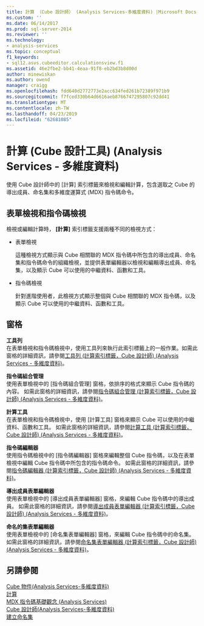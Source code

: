 ```yaml
---
title: 計算 （Cube 設計師） (Analysis Services-多維度資料) |Microsoft Docs
ms.custom: ''
ms.date: 06/14/2017
ms.prod: sql-server-2014
ms.reviewer: ''
ms.technology:
- analysis-services
ms.topic: conceptual
f1_keywords:
- sql12.asvs.cubeeditor.calculationsview.f1
ms.assetid: 46e2fbe2-bb41-4eaa-91f8-eb2bd3b8d00d
author: minewiskan
ms.author: owend
manager: craigg
ms.openlocfilehash: fdd640d2772773e2acc634fed261b72389f971b9
ms.sourcegitcommit: f7fced330b64d6616aeb8766747295807c92dd41
ms.translationtype: MT
ms.contentlocale: zh-TW
ms.lasthandoff: 04/23/2019
ms.locfileid: "62681085"
---
```

# <a name="calculations-cube-designer-analysis-services---multidimensional-data"></a>計算 (Cube 設計工具) (Analysis Services - 多維度資料)
  使用 Cube 設計師中的 [計算] 索引標籤來檢視和編輯計算，包含選取之 Cube 的導出成員、命名集和多維度運算式 (MDX) 指令碼命令。  
  
## <a name="form-view-and-script-view"></a>表單檢視和指令碼檢視  
 檢視或編輯計算時， **[計算]** 索引標籤支援兩種不同的檢視方式：  
  
-   表單檢視  
  
     這種檢視方式顯示與 Cube 相關聯的 MDX 指令碼中所包含的導出成員、命名集和指令碼命令的組織檢視，並提供表單編輯器以檢視和編輯導出成員、命名集，以及顯示 Cube 可以使用的中繼資料、函數和工具。  
  
-   指令碼檢視  
  
     針對進階使用者，此檢視方式顯示整個與 Cube 相關聯的 MDX 指令碼，以及顯示 Cube 可以使用的中繼資料、函數和工具。  
  
## <a name="panes"></a>窗格  
 **工具列**  
 在表單檢視和指令碼檢視中，使用工具列來執行此索引標籤上的一般作業。如需此窗格的詳細資訊，請參閱[工具列 &#40;計算索引標籤，Cube 設計師&#41; &#40;Analysis Services - 多維度資料&#41;](toolbar-calculations-tab-cube-designer-analysis-services-multidimensional-data.md)。  
  
 **指令碼組合管理**  
 使用表單檢視中的 [指令碼組合管理] 窗格，依排序的格式來顯示 Cube 指令碼的內容。 如需此窗格的詳細資訊，請參閱[指令碼組合管理 &#40;計算索引標籤，Cube 設計師&#41; &#40;Analysis Services - 多維度資料&#41;](script-organizer-cube-designer-analysis-services-multidimensional-data.md)。  
  
 **計算工具**  
 在表單檢視和指令碼檢視中，使用 [計算工具] 窗格來顯示 Cube 可以使用的中繼資料、函數和工具。 如需此窗格的詳細資訊，請參閱[計算工具 &#40;計算索引標籤，Cube 設計師&#41; &#40;Analysis Services - 多維度資料&#41;](calculation-tools-cube-designer-analysis-services-multidimensional-data.md)。  
  
 **指令碼編輯器**  
 使用指令碼檢視中的 [指令碼編輯器] 窗格來編輯整個 Cube 指令碼，以及在表單檢視中編輯 Cube 指令碼中所包含的指令碼命令。 如需此窗格的詳細資訊，請參閱[指令碼編輯器 &#40;計算索引標籤，Cube 設計師&#41; &#40;Analysis Services - 多維度資料&#41;](script-editor-calculations-cube-designer-analysis-services-multidimensional-data.md)。  
  
 **導出成員表單編輯器**  
 使用表單檢視中的 [導出成員表單編輯器] 窗格，來編輯 Cube 指令碼中的導出成員。 如需此窗格的詳細資訊，請參閱[導出成員表單編輯器 &#40;計算索引標籤，Cube 設計師&#41; &#40;Analysis Services - 多維度資料&#41;](calculated-member-form-editor-cube-designer-analysis-services-multidimensional-data.md)。  
  
 **命名的集表單編輯器**  
 使用表單檢視中的 [命名集表單編輯器] 窗格，來編輯 Cube 指令碼中的命名集。 如需此窗格的詳細資訊，請參閱[命名集表單編輯器 &#40;計算索引標籤，Cube 設計師&#41; &#40;Analysis Services - 多維度資料&#41;](named-set-form-editor-cube-designer-analysis-services-multidimensional-data.md)。  
  
## <a name="see-also"></a>另請參閱  
 [Cube 物件&#40;Analysis Services-多維度資料&#41;](multidimensional-models-olap-logical-cube-objects/cube-objects-analysis-services-multidimensional-data.md)   
 [計算](multidimensional-models-olap-logical-cube-objects/calculations.md)   
 [MDX 指令碼基礎觀念 &#40;Analysis Services&#41;](multidimensional-models/mdx/mdx-scripting-fundamentals-analysis-services.md)   
 [Cube 設計師&#40;Analysis Services-多維度資料&#41;](cube-designer-analysis-services-multidimensional-data.md)   
 [建立命名集](multidimensional-models/create-named-sets.md)  
  
  
